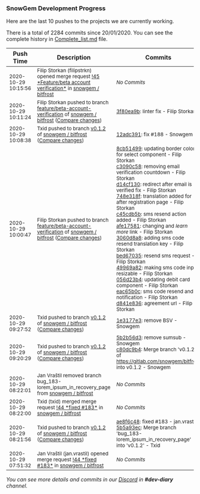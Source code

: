
### SnowGem Development Progress

Here are the last 10 pushes to the projects we are currently working.

There is a total of 2284 commits since 20/01/2020. You can see the complete history in
 [Complete_list.md](Complete_list.md) file.

| Push Time | Description | Commits |
| --- | --- | --- |
| <sub>2020-10-29 10:15:56</sub> | <sub>Filip Storkan (filipstrkn) opened merge request [\!45 \*Feature/beta account verification\*](https://gitlab.com/snowgem/bitfrost/-/merge_requests/45) in [snowgem / bitfrost](https://gitlab.com/snowgem/bitfrost)</sub> | <sub>_No Commits_</sub> |
| <sub>2020-10-29 10:11:24</sub> | <sub>Filip Storkan pushed to branch [feature/beta\-account\-verification](https://gitlab.com/snowgem/bitfrost/commits/feature/beta-account-verification) of [snowgem / bitfrost](https://gitlab.com/snowgem/bitfrost) ([Compare changes](https://gitlab.com/snowgem/bitfrost/compare/d841e836ad02b1837b1388d91417a0ffa1f32df3...3f80ea9b21032927442d9edb6e24ababd4028498))</sub> | <sub>[3f80ea9b](https://gitlab.com/snowgem/bitfrost/-/commit/3f80ea9b21032927442d9edb6e24ababd4028498): linter fix - Filip Storkan</sub> |
| <sub>2020-10-29 10:08:38</sub> | <sub>Txid pushed to branch [v0\.1\.2](https://gitlab.com/snowgem/bitfrost/commits/v0.1.2) of [snowgem / bitfrost](https://gitlab.com/snowgem/bitfrost) ([Compare changes](https://gitlab.com/snowgem/bitfrost/compare/1e3177e36de1c38af5203e36195a4c0052163c3a...12adc39177414d6909aaa0dea9ad1539b5a2b78c))</sub> | <sub>[12adc391](https://gitlab.com/snowgem/bitfrost/-/commit/12adc39177414d6909aaa0dea9ad1539b5a2b78c): fix #188 - Snowgem</sub> |
| <sub>2020-10-29 10:00:47</sub> | <sub>Filip Storkan pushed to branch [feature/beta\-account\-verification](https://gitlab.com/snowgem/bitfrost/commits/feature/beta-account-verification) of [snowgem / bitfrost](https://gitlab.com/snowgem/bitfrost) ([Compare changes](https://gitlab.com/snowgem/bitfrost/compare/6ff8965aee7f6fc67be2d294d20ce77bfcfdf718...d841e836ad02b1837b1388d91417a0ffa1f32df3))</sub> | <sub>[8cb51499](https://gitlab.com/snowgem/bitfrost/-/commit/8cb5149981db55bf32bfb20924369b13f3c0b132): updating border color for select component - Filip Storkan<br>[c3090c58](https://gitlab.com/snowgem/bitfrost/-/commit/c3090c582e221dc8a60b6001bdf3793db9faea1b): removing email verification countdown - Filip Storkan<br>[d14cf130](https://gitlab.com/snowgem/bitfrost/-/commit/d14cf13007c3ca118f14d9a3361e085f12352144): redirect after email is verified fix - Filip Storkan<br>[748e318f](https://gitlab.com/snowgem/bitfrost/-/commit/748e318f7dee5430ff91c903094f01d3173a9a99): translation added for after registration page - Filip Storkan<br>[c45cdb5b](https://gitlab.com/snowgem/bitfrost/-/commit/c45cdb5bbc2c3fc81b6b8582e1aca6766abea935): sms resend action added - Filip Storkan<br>[afe17581](https://gitlab.com/snowgem/bitfrost/-/commit/afe17581a9d61a433e358642c80f220c08b04a8e): changing and _learn more_ link - Filip Storkan<br>[3060d8a8](https://gitlab.com/snowgem/bitfrost/-/commit/3060d8a8e90fd3772fb61190b808f390f51e155d): adding sms code resend translation key - Filip Storkan<br>[bed67035](https://gitlab.com/snowgem/bitfrost/-/commit/bed67035d1ee412377f25036634ee6cc795fa240): resend sms request - Filip Storkan<br>[49969a82](https://gitlab.com/snowgem/bitfrost/-/commit/49969a827b1087431284f0fea62b69930543069b): making sms code input resizable - Filip Storkan<br>[056d23b4](https://gitlab.com/snowgem/bitfrost/-/commit/056d23b407ef276538f3675a2ac2ed4e02b6233c): updating debit card component - Filip Storkan<br>[eac65b0c](https://gitlab.com/snowgem/bitfrost/-/commit/eac65b0c5c161672764540f7b0467800c101018b): sms code resend and notification - Filip Storkan<br>[d841e836](https://gitlab.com/snowgem/bitfrost/-/commit/d841e836ad02b1837b1388d91417a0ffa1f32df3): agreement url - Filip Storkan</sub> |
| <sub>2020-10-29 09:27:52</sub> | <sub>Txid pushed to branch [v0\.1\.2](https://gitlab.com/snowgem/bitfrost/commits/v0.1.2) of [snowgem / bitfrost](https://gitlab.com/snowgem/bitfrost) ([Compare changes](https://gitlab.com/snowgem/bitfrost/compare/c80dc9b4fb9296031943ea8277e21709f7529e5e...1e3177e36de1c38af5203e36195a4c0052163c3a))</sub> | <sub>[1e3177e3](https://gitlab.com/snowgem/bitfrost/-/commit/1e3177e36de1c38af5203e36195a4c0052163c3a): remove BSV - Snowgem</sub> |
| <sub>2020-10-29 09:20:29</sub> | <sub>Txid pushed to branch [v0\.1\.2](https://gitlab.com/snowgem/bitfrost/commits/v0.1.2) of [snowgem / bitfrost](https://gitlab.com/snowgem/bitfrost) ([Compare changes](https://gitlab.com/snowgem/bitfrost/compare/5b5a93ec00769eaa4dc1003850ff88e39c0e8397...c80dc9b4fb9296031943ea8277e21709f7529e5e))</sub> | <sub>[5b2b56d3](https://gitlab.com/snowgem/bitfrost/-/commit/5b2b56d36db918896888863687922b4c9ad13fcf): remove sumsub - Snowgem<br>[c80dc9b4](https://gitlab.com/snowgem/bitfrost/-/commit/c80dc9b4fb9296031943ea8277e21709f7529e5e): Merge branch 'v0.1.2' of https://gitlab.com/snowgem/bitfrost into v0.1.2 - Snowgem</sub> |
| <sub>2020-10-29 08:22:01</sub> | <sub>Jan Vraštil removed branch bug_183-lorem_ipsum_in_recovery_page from [snowgem / bitfrost](https://gitlab.com/snowgem/bitfrost)</sub> | <sub>_No Commits_</sub> |
| <sub>2020-10-29 08:22:00</sub> | <sub>Txid (txid) merged merge request [\!44 \*fixed \#183\*](https://gitlab.com/snowgem/bitfrost/-/merge_requests/44) in [snowgem / bitfrost](https://gitlab.com/snowgem/bitfrost)</sub> | <sub>_No Commits_</sub> |
| <sub>2020-10-29 08:21:56</sub> | <sub>Txid pushed to branch [v0\.1\.2](https://gitlab.com/snowgem/bitfrost/commits/v0.1.2) of [snowgem / bitfrost](https://gitlab.com/snowgem/bitfrost) ([Compare changes](https://gitlab.com/snowgem/bitfrost/compare/4923450c2b46b3bbc6bfc9b1ee5d2729a0564e6d...5b5a93ec00769eaa4dc1003850ff88e39c0e8397))</sub> | <sub>[ae8f6c48](https://gitlab.com/snowgem/bitfrost/-/commit/ae8f6c48b47bfa82486116f895ee93cc58a7dc12): fixed #183 - jan.vrastil<br>[5b5a93ec](https://gitlab.com/snowgem/bitfrost/-/commit/5b5a93ec00769eaa4dc1003850ff88e39c0e8397): Merge branch 'bug_183-lorem_ipsum_in_recovery_page' into 'v0.1.2' - Txid</sub> |
| <sub>2020-10-29 07:51:32</sub> | <sub>Jan Vraštil (jan.vrastil) opened merge request [\!44 \*fixed \#183\*](https://gitlab.com/snowgem/bitfrost/-/merge_requests/44) in [snowgem / bitfrost](https://gitlab.com/snowgem/bitfrost)</sub> | <sub>_No Commits_</sub> |

_You can see more details and commits in our [Discord](https://discord.gg/zumGnbg) in **#dev-diary** channel._
